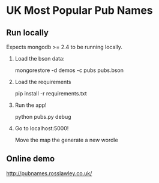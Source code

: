 UK Most Popular Pub Names
=========================

Run locally
-----------

Expects mongodb >= 2.4 to be running locally.

1. Load the bson data:

   mongorestore -d demos -c pubs pubs.bson

2. Load the requirements

	pip install -r requirements.txt

3. Run the app!

	python pubs.py debug

4. Go to localhost:5000!

	Move the map the generate a new wordle

Online demo
-----------

http://pubnames.rosslawley.co.uk/
